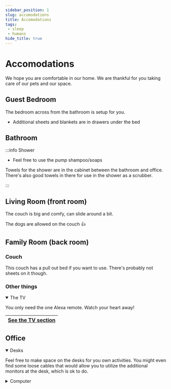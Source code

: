 ```yaml
---
sidebar_position: 1
slug: accomodations
title: Accomodations
tags:
 - sleep
 - humans
hide_title: true
---
```


# Accomodations

We hope you are comfortable in our home. We are thankful for you taking care of our pets and our space.


## Guest Bedroom

The bedroom across from the bathroom is setup for you. 
- Additional sheets and blankets are in drawers under the bed

## Bathroom

:::info Shower 

* Feel free to use the pump shampoo/soaps

Towels for the shower are in the cabinet between the bathroom and office. There's also good towels in there for use in the shower as a scrubber.

::: 


## Living Room (front room)


The couch is big and comfy, can slide around a bit.

The dogs are allowed on the couch :thumbsup: 


## Family Room (back room)

### Couch <i class="fa-solid fa-couch"></i>
This couch has a pull out bed if you want to use. There's probably not sheets on it though. 


### Other things 

<details open>
<summary>The TV <i class="fa-solid fa-tv"></i></summary>

You only need the one Alexa remote. Watch your heart away!

|[See the TV section](/docs/human-care/technology#TV)|
|---|

</details>

<!-- <details>
<summary>Record Player <i class="fa-solid fa-record-vinyl"></i></summary>

The record player should have some record in it right now. To listen to a record, the TV must be off. Just press the `play` button and it will work. Other records are available in the cabinet door nearby. The Selena record has a scratch that causes it to skip a bit sometimes. The other records are all functional.
    Please use the buttons to operate the player if you aren't used to using a record player already.
</details> -->


## Office
<details open>
<summary>Desks</summary>

Feel free to make space on the desks for you own activities. You might even find some loose cables that would allow you to utilize the additional monitors at the desk, which is ok to do.
</details>

<details>
<summary>Computer <i class="fa-solid fa-computer"></i></summary>

Please don't use the computers at our desks. They are password protected anyway. Feel free to plug into the docks to use our monitors with your own computer
</details>